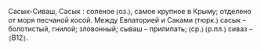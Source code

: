 ---
---

Сасык-Сиваш, Сасык
: соленое ⦅оз.⦆, самое крупное в Крыму; отделено от моря песчаной косой. Между Евпаторией и Саками ⦅тюрк.⦆ сасык – болотистый, гнилой; зловонный; сываш – прилипать; ⦅ср.⦆ ⦅р.пл.⦆ сиваз – ⦃В12⦄.
